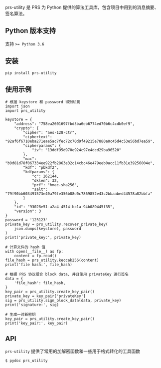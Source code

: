 prs-utility 是 PRS 为 Python 提供的算法工具库，包含项目中用到的消息摘要、签名算法。

## Python 版本支持

支持 `>= Python 3.6`

## 安装

    pip install prs-utility

## 使用示例

    # 根据 keystore 和 password 得到私钥
    import json
    import prs_utility

    keystore = {
        "address": "758ea2601697fbd3ba6eb6774ed70b6c4cdb0ef9",
        "crypto": {
            "cipher": "aes-128-ctr",
            "ciphertext": "92af6f6710eba271eae5ac7fec72c70d9f49215e7880a0c45d4c53e56bd7ea59",
            "cipherparams": {
                "iv": "13ddf95d970e924c97e4dcd29ba96520"
            },
            "mac": "b9d81d78f067334ee922fb2863e32c14cbc46e479eeb0acc11fb31e39256004e",
            "kdf": "pbkdf2",
            "kdfparams": {
                "c": 262144,
                "dklen": 32,
                "prf": "hmac-sha256",
                "salt": "79f90bb603491573e40a79fe356b88d0c7869852e43c2bbaabed44578a82bbfa"
            }
        },
        "id": "93028e51-a2a4-4514-bc1a-94b089445f35",
        "version": 3
    }
    password = '123123'
    private_key = prs_utility.recover_private_key(
        json.dumps(keystore), password
    )
    print('private_key:', private_key)

    # 计算文件的 hash 值
    with open(__file__) as fp:
        content = fp.read()
    file_hash = prs_utility.keccak256(content)
    print('file hash:', file_hash)

    # 根据 PRS 协议组合 block data, 并且使用 privateKey 进行签名
    data = {
        'file_hash': file_hash,
    }
    key_pair = prs_utility.create_key_pair()
    private_key = key_pair['privateKey']
    sig = prs_utility.sign_block_data(data, private_key)
    print('signature:', sig)

    # 生成一对新密钥
    key_pair = prs_utility.create_key_pair()
    print('key_pair:', key_pair)

## API

`prs-utility` 提供了常用的加解密函数和一些用于格式转化的工具函数

    $ pydoc prs_utility
